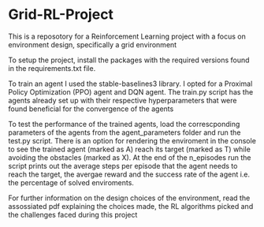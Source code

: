 # Grid-RL-Project
This is a reposotory for a Reinforcement Learning project with a focus on environment design, specifically a grid environment

To setup the project, install the packages with the required versions found in the requirements.txt file.

To train an agent I used the stable-baselines3 library. I opted for a Proximal Policy Optimization (PPO) agent and DQN agent. The train.py script has the agents already set up with their respective hyperparameters that were found beneficial for the convergence of the agents 

To test the performance of the trained agents, load the correscponding parameters of the agents from the agent_parameters folder and run the test.py script. There is an option for rendering the enviroment in the console to see the trained agent (marked as A) reach its target (marked as T) while avoiding the obstacles (marked as X). At the end of the n_episodes run the script prints out the average steps per episode that the agent needs to reach the target, the avergae reward and the success rate of the agent i.e. the percentage of solved enviroments.  

For further information on the design choices of the environment, read the assossiated pdf explaining the choices made, the RL algorithms picked and the challenges faced during this project
